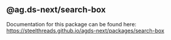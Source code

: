 ## @ag.ds-next/search-box

Documentation for this package can be found here: https://steelthreads.github.io/agds-next/packages/search-box
